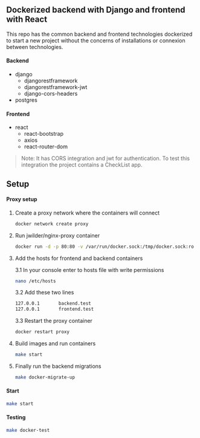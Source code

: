 ## Dockerized backend with Django and frontend with React

This repo has the common backend and frontend technologies dockerized 
to start a new project without the concerns of installations or
connexion between technologies.

#### Backend
- django
    - djangorestframework
    - djangorestframework-jwt
    - django-cors-headers
- postgres

#### Frontend
- react
    - react-bootstrap
    - axios
    - react-router-dom

> Note: It has CORS integration and jwt for authentication. To test this integration
> the project contains a CheckList app.

## Setup

#### Proxy setup
1. Create a proxy network where the containers will connect
    ```sh
    docker network create proxy
    ```

2. Run jwilder/nginx-proxy container
    ```sh
    docker run -d -p 80:80 -v /var/run/docker.sock:/tmp/docker.sock:ro --restart=always --name proxy --network proxy jwilder/nginx-proxy
    ```

3. Add the hosts for frontend and backend containers

    3.1 In your console enter to hosts file with write permissions
    ```sh
    nano /etc/hosts
    ```
   
    3.2 Add these two lines

    ```sh
    127.0.0.1       backend.test
    127.0.0.1       frontend.test
    ```

    3.3 Restart the proxy container

    ```sh
    docker restart proxy
    ```
   
4. Build images and run containers
    ```sh
    make start
    ```

5. Finally run the backend migrations
    ```sh
    make docker-migrate-up
    ```

#### Start

```sh
make start
```

#### Testing

```sh
make docker-test
```
